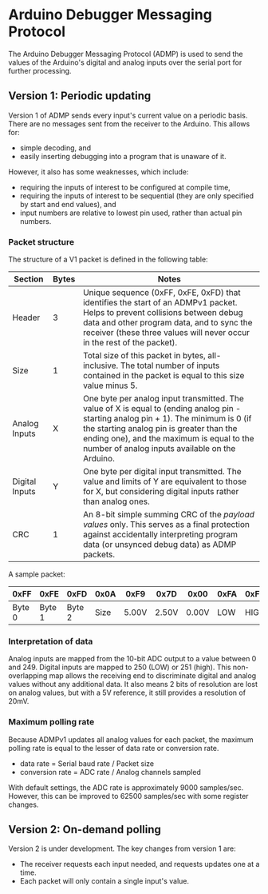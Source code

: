 Arduino Debugger Messaging Protocol
===================================
The Arduino Debugger Messaging Protocol (ADMP) is used to send the values of the
Arduino's digital and analog inputs over the serial port for further processing.


Version 1: Periodic updating
----------------------------

Version 1 of ADMP sends every input's current value on a periodic basis. There
are no messages sent from the receiver to the Arduino. This allows for:
* simple decoding, and
* easily inserting debugging into a program that is unaware of it.

However, it also has some weaknesses, which include:
* requiring the inputs of interest to be configured at compile time,
* requiring the inputs of interest to be sequential (they are only specified by start and end values), and
* input numbers are relative to lowest pin used, rather than actual pin numbers.

### Packet structure

The structure of a V1 packet is defined in the following table:

| Section			| Bytes	| Notes															|
|-----------------|--------|--------------------------------------------------|
| Header				| 3		| Unique sequence (0xFF, 0xFE, 0xFD) that identifies the start of an ADMPv1 packet. Helps to prevent collisions between debug data and other program data, and to sync the receiver (these three values will never occur in the rest of the packet). |
| Size				| 1		| Total size of this packet in bytes, all-inclusive. The total number of inputs contained in the packet is equal to this size value minus 5. |
| Analog Inputs	| X		| One byte per analog input transmitted. The value of X is equal to (ending analog pin - starting analog pin + 1). The minimum is 0 (if the starting analog pin is greater than the ending one), and the maximum is equal to the number of analog inputs available on the Arduino. |
| Digital Inputs	| Y		| One byte per digital input transmitted. The value and limits of Y are equivalent to those for X, but considering digital inputs rather than analog ones. |
| CRC					| 1		| An 8-bit simple summing CRC of the *payload values* only. This serves as a final protection against accidentally interpreting program data (or unsynced debug data) as ADMP packets. |

A sample packet:

| 0xFF   | 0xFE   | 0xFD   | 0x0A | 0xF9  | 0x7D  | 0x00  | 0xFA | 0xFB | 0x6B |
|--------|--------|--------|------|-------|-------|-------|------|------|------|
| Byte 0 | Byte 1 | Byte 2 | Size | 5.00V | 2.50V | 0.00V | LOW  | HIGH | CRC  |

### Interpretation of data

Analog inputs are mapped from the 10-bit ADC output to a value between 0 and 249.
Digital inputs are mapped to 250 (LOW) or 251 (high). This non-overlapping map
allows the receiving end to discriminate digital and analog values without any
additional data. It also means 2 bits of resolution are lost on analog values,
but with a 5V reference, it still provides a resolution of 20mV.

### Maximum polling rate

Because ADMPv1 updates all analog values for each packet, the maximum polling
rate is equal to the lesser of data rate or conversion rate.
* data rate = Serial baud rate / Packet size
* conversion rate = ADC rate / Analog channels sampled

With default settings, the ADC rate is approximately 9000 samples/sec. However,
this can be improved to 62500 samples/sec with some register changes.


Version 2: On-demand polling
----------------------------

Version 2 is under development. The key changes from version 1 are:
* The receiver requests each input needed, and requests updates one at a time.
* Each packet will only contain a single input's value.
